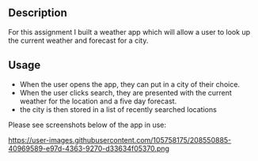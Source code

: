 ## Description

For this assignment I built a weather app which will allow a user to look up the current weather and forecast for a city.

## Usage

- When the user opens the app, they can put in a city of their choice.
- When the user clicks search, they are presented with the current weather for the location and a five day forecast.
- the city is then stored in a list of recently searched locations


Please see screenshots below of the app in use:



https://user-images.githubusercontent.com/105758175/208550885-40969589-e97d-4363-9270-d33634f05370.png
